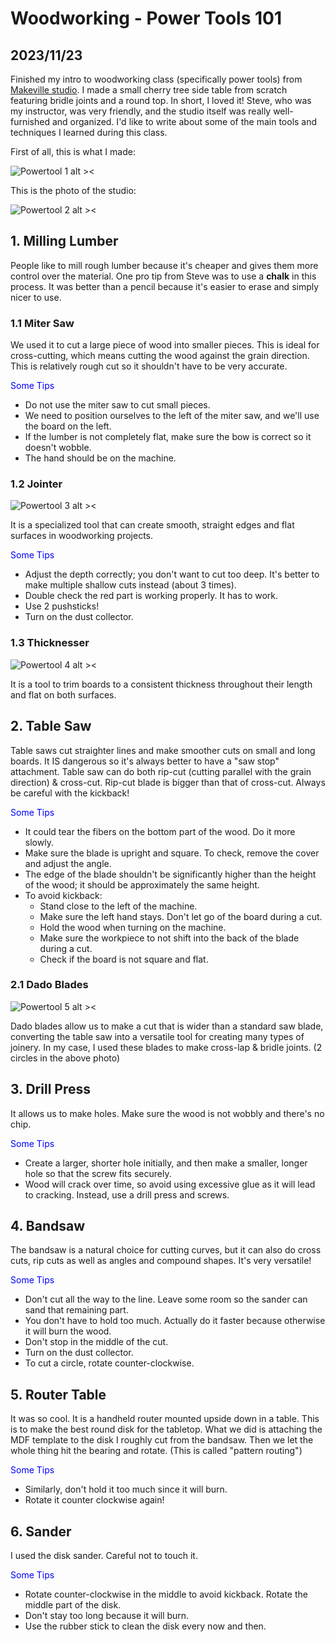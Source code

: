 # Woodworking - Power Tools 101
## 2023/11/23

Finished my intro to woodworking class (specifically power tools) from [Makeville studio](https://makeville.com). I made a small cherry tree side table from scratch featuring bridle joints and a round top. In short, I loved it! Steve, who was my instructor, was very friendly, and the studio itself was really well-furnished and organized. I'd like to write about some of the main tools and techniques I learned during this class.

First of all, this is what I made:

![Powertool 1 alt ><](https://github.com/jinnycho/jinnycho.github.io/blob/main/src/assets/photos/powertool1.png?raw=true)

This is the photo of the studio:

![Powertool 2 alt ><](https://github.com/jinnycho/jinnycho.github.io/blob/main/src/assets/photos/powertool2.png?raw=true)


## 1. Milling Lumber
People like to mill rough lumber because it's cheaper and gives them more control over the material. One pro tip from Steve was to use a **chalk** in this process. It was better than a pencil because it's easier to erase and simply nicer to use.

### 1.1 Miter Saw
We used it to cut a large piece of wood into smaller pieces. This is ideal for cross-cutting, which means cutting the wood against the grain direction. This is relatively rough cut so it shouldn't have to be very accurate.

<span style="color:blue">Some Tips</span>
- Do not use the miter saw to cut small pieces.
- We need to position ourselves to the left of the miter saw, and we'll use the board on the left.
- If the lumber is not completely flat, make sure the bow is correct so it doesn't wobble.
- The hand should be on the machine.


### 1.2 Jointer

![Powertool 3 alt ><](https://github.com/jinnycho/jinnycho.github.io/blob/main/src/assets/photos/powertool3.png?raw=true)

It is a specialized tool that can create smooth, straight edges and flat surfaces in woodworking projects.

<span style="color:blue">Some Tips</span>
- Adjust the depth correctly; you don't want to cut too deep. It's better to make multiple shallow cuts instead (about 3 times).
- Double check the red part is working properly. It has to work.
- Use 2 pushsticks!
- Turn on the dust collector.

### 1.3 Thicknesser

![Powertool 4 alt ><](https://github.com/jinnycho/jinnycho.github.io/blob/main/src/assets/photos/powertool4.png?raw=true)

It is a tool to trim boards to a consistent thickness throughout their length and flat on both surfaces.

## 2. Table Saw

Table saws cut straighter lines and make smoother cuts on small and long boards. It IS dangerous so it's always better to have a "saw stop" attachment. Table saw can do both rip-cut (cutting parallel with the grain direction) & cross-cut. Rip-cut blade is bigger than that of cross-cut. Always be careful with the kickback!

<span style="color:blue">Some Tips</span>
- It could tear the fibers on the bottom part of the wood. Do it more slowly.
- Make sure the blade is upright and square. To check, remove the cover and adjust the angle.
- The edge of the blade shouldn't be significantly higher than the height of the wood; it should be approximately the same height.
- To avoid kickback:
    - Stand close to the left of the machine.
    - Make sure the left hand stays. Don't let go of the board during a cut.
    - Hold the wood when turning on the machine.
    - Make sure the workpiece to not shift into the back of the blade during a cut.
    - Check if the board is not square and flat.

### 2.1 Dado Blades
![Powertool 5 alt ><](https://github.com/jinnycho/jinnycho.github.io/blob/main/src/assets/photos/powertool5.png?raw=true)

Dado blades allow us to make a cut that is wider than a standard saw blade, converting the table saw into a versatile
tool for creating many types of joinery. In my case, I used these blades to make cross-lap & bridle joints. (2 circles in the above photo)

## 3. Drill Press
It allows us to make holes. Make sure the wood is not wobbly and there's no chip.

<span style="color:blue">Some Tips</span>
- Create a larger, shorter hole initially, and then make a smaller, longer hole so that the screw fits securely.
- Wood will crack over time, so avoid using excessive glue as it will lead to cracking. Instead, use a drill press and screws.

## 4. Bandsaw
The bandsaw is a natural choice for cutting curves, but it can also do cross cuts, rip cuts as well as angles and compound shapes. It's very versatile!

<span style="color:blue">Some Tips</span>
- Don't cut all the way to the line. Leave some room so the sander can sand that remaining part.
- You don't have to hold too much. Actually do it faster because otherwise it will burn the wood.
- Don't stop in the middle of the cut.
- Turn on the dust collector.
- To cut a circle, rotate counter-clockwise.  

## 5. Router Table
It was so cool. It is a handheld router mounted upside down in a table. This is to make the best round disk for the tabletop. What we did is attaching the MDF template to the disk I roughly cut from the bandsaw. Then we let the whole thing hit the bearing and rotate. (This is called "pattern routing")

<span style="color:blue">Some Tips</span>
- Similarly, don't hold it too much since it will burn.
- Rotate it counter clockwise again!

## 6. Sander
I used the disk sander. Careful not to touch it.

<span style="color:blue">Some Tips</span>
- Rotate counter-clockwise in the middle to avoid kickback. Rotate the middle part of the disk.
- Don't stay too long because it will burn.
- Use the rubber stick to clean the disk every now and then.